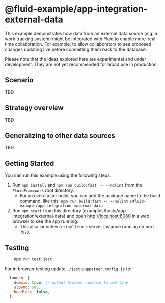 # @fluid-example/app-integration-external-data

This example demonstrates how data from an external data source (e.g. a work tracking system) might be integrated with Fluid to enable more-real-time collaboration. For example, to allow collaborators to see proposed changes updating live before committing them back to the database.

Please note that the ideas explored here are experimental and under development. They are not yet recommended for broad use in production.

## Scenario

TBD

## Strategy overview

TBD

## Generalizing to other data sources

TBD

## Getting Started

You can run this example using the following steps:

1. Run `npm install` and `npm run build:fast -- --nolint` from the `FluidFramework` root directory.
    - For an even faster build, you can add the package name to the build command, like this:
      `npm run build:fast -- --nolint @fluid-example/app-integration-external-data`
1. Run `npm start` from this directory (examples/hosts/app-integration/external-data) and open <http://localhost:8080> in a web browser to see the app running.
    - This also launches a `tinylicious` server instance running on port `7070`.

## Testing

```bash
    npm run test:jest
```

For in browser testing update `./jest-puppeteer.config.js` to:

```javascript
  launch: {
    dumpio: true, // output browser console to cmd line
    slowMo: 500,
    headless: false,
  },
```
